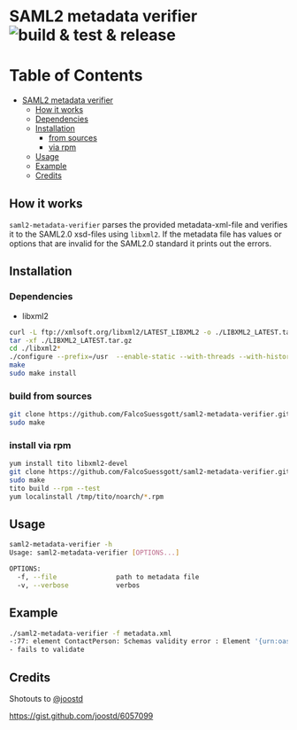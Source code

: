# SAML2 metadata verifier ![build & test & release](https://github.com/FalcoSuessgott/saml2-metadata-verifier/workflows/build%20&%20test%20&%20release/badge.svg)

Table of Contents
=================

   * [SAML2 metadata verifier](#saml2-metadata-verifier)
      * [How it works](#how-it-works)
      * [Dependencies](#dependencies)
      * [Installation](#installation)
         * [from sources](#from-sources)
         * [via rpm](#via-rpm)
      * [Usage](#usage)
      * [Example](#example)
      * [Credits](#credits)


## How it works
`saml2-metadata-verifier` parses the provided metadata-xml-file and verifies it to the SAML2.0 xsd-files using `libxml2`. If the metadata file has values or options that are invalid for the SAML2.0 standard it prints out the errors. 

## Installation
### Dependencies
* libxml2 

```bash
curl -L ftp://xmlsoft.org/libxml2/LATEST_LIBXML2 -o ./LIBXML2_LATEST.tar.gz
tar -xf ./LIBXML2_LATEST.tar.gz
cd ./libxml2*
./configure --prefix=/usr  --enable-static --with-threads --with-history
make
sudo make install
```

### build from sources
```bash
git clone https://github.com/FalcoSuessgott/saml2-metadata-verifier.git
sudo make
```
### install via rpm
```bash
yum install tito libxml2-devel
git clone https://github.com/FalcoSuessgott/saml2-metadata-verifier.git
sudo make
tito build --rpm --test
yum localinstall /tmp/tito/noarch/*.rpm
```

## Usage
```bash
saml2-metadata-verifier -h                             
Usage: saml2-metadata-verifier [OPTIONS...]

OPTIONS:
  -f, --file               path to metadata file
  -v, --verbose            verbos
```

## Example
```bash
./saml2-metadata-verifier -f metadata.xml
-:77: element ContactPerson: Schemas validity error : Element '{urn:oasis:names:tc:SAML:2.0:metadata}ContactPerson', attribute 'contactType': [facet 'enumeration'] The value 'developer' is not an element of the set {'technical', 'support', 'administrative', 'billing', 'other'}.
- fails to validate
```

## Credits
Shotouts to [@joostd](https://gist.github.com/joostd)

https://gist.github.com/joostd/6057099
